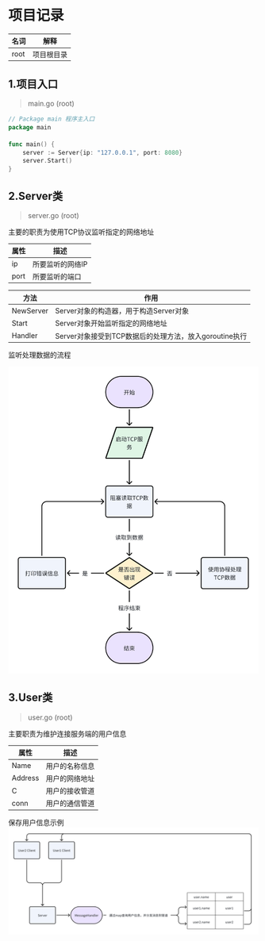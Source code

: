# 项目记录

| 名词   | 解释    |
|------|-------|
| root | 项目根目录 |

## 1.项目入口

> main.go (root)

```go
// Package main 程序主入口
package main

func main() {
	server := Server{ip: "127.0.0.1", port: 8080}
	server.Start()
}

```

## 2.Server类

> server.go (root)

主要的职责为使用TCP协议监听指定的网络地址

| 属性   | 描述        |
|------|-----------|
| ip   | 所要监听的网络IP |
| port | 所要监听的端口   |

| 方法        | 作用                                   |
|-----------|--------------------------------------|
| NewServer | Server对象的构造器，用于构造Server对象            |
| Start     | Server对象开始监听指定的网络地址                  |
| Handler   | Server对象接受到TCP数据后的处理方法，放入goroutine执行 |

监听处理数据的流程

![Server监听处理数据流程](img/Server监听处理数据流程.png)

## 3.User类

> user.go (root)

主要职责为维护连接服务端的用户信息

| 属性      | 描述      |
|---------|---------|
| Name    | 用户的名称信息 |
| Address | 用户的网络地址 |
| C       | 用户的接收管道 |
| conn    | 用户的通信管道 |

保存用户信息示例
![用户信息使用](img/用户信息使用.png)
